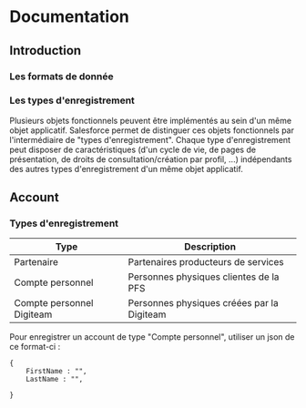 # Documentation

## Introduction

### Les formats de donnée



### Les types d'enregistrement

Plusieurs objets fonctionnels peuvent être implémentés au sein d'un même objet applicatif. Salesforce permet de distinguer ces objets fonctionnels par l'intermédiaire de "types d'enregistrement". Chaque type d'enregistrement peut disposer de caractéristiques (d'un cycle de vie, de pages de présentation, de droits de consultation/création par profil, ...) indépendants des autres types d'enregistrement d'un même objet applicatif.

## Account

### Types d'enregistrement

|Type| Description |
|--|--|
| Partenaire | Partenaires producteurs de services |
| Compte personnel | Personnes physiques clientes de la PFS |
| Compte personnel Digiteam | Personnes physiques créées par la Digiteam |

Pour enregistrer un account de type "Compte personnel", utiliser un json de ce format-ci :

    {
	    FirstName : "",
	    LastName : "",
	    
    }

<!--stackedit_data:
eyJoaXN0b3J5IjpbLTExNTM3OTcxNDgsLTE5MjM1OTEyMTQsNT
QxNzA0NDgsLTE5MjM1OTEyMTQsMTk0MjA1NzMwNl19
-->